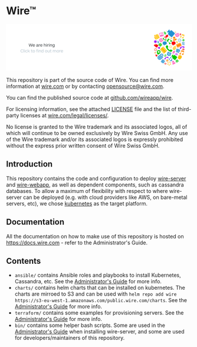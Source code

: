 # Wire™

[![Wire logo](https://github.com/wireapp/wire/blob/master/assets/header-small.png?raw=true)](https://wire.com/jobs/)

This repository is part of the source code of Wire. You can find more information at [wire.com](https://wire.com) or by contacting opensource@wire.com.

You can find the published source code at [github.com/wireapp/wire](https://github.com/wireapp/wire).

For licensing information, see the attached [LICENSE](LICENSE) file and the list of third-party licenses at [wire.com/legal/licenses/](https://wire.com/legal/licenses/).

No license is granted to the Wire trademark and its associated logos, all of which will continue to be owned exclusively by Wire Swiss GmbH. Any use of the Wire trademark and/or its associated logos is expressly prohibited without the express prior written consent of Wire Swiss GmbH.

## Introduction

This repository contains the code and configuration to deploy [wire-server](https://github.com/wireapp/wire-server) and [wire-webapp](https://github.com/wireapp/wire-webapp), as well as dependent components, such as cassandra databases. To allow a maximum of flexibility with respect to where wire-server can be deployed (e.g. with cloud providers like AWS, on bare-metal servers, etc), we chose [kubernetes](https://kubernetes.io/) as the target platform.

## Documentation

All the documentation on how to make use of this repository is hosted on https://docs.wire.com - refer to the Administrator's Guide.

## Contents

* `ansible/` contains Ansible roles and playbooks to install Kubernetes, Cassandra, etc. See the [Administrator's Guide](https://docs.wire.com) for more info.
* `charts/` contains helm charts that can be installed on kubernetes. The charts are mirroed to S3 and can be used with `helm repo add wire https://s3-eu-west-1.amazonaws.com/public.wire.com/charts`. See the [Administrator's Guide](https://docs.wire.com) for more info.
* `terraform/` contains some examples for provisioning servers. See the [Administrator's Guide](https://docs.wire.com) for more info.
* `bin/` contains some helper bash scripts. Some are used in the [Administrator's Guide](https://docs.wire.com) when installing wire-server, and some are used for developers/maintainers of this repository.
